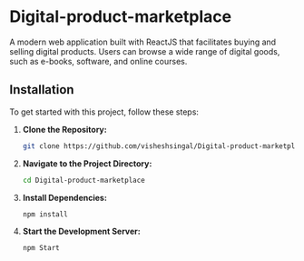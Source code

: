 # Digital-product-marketplace
A modern web application built with ReactJS that facilitates buying and selling digital products. Users can browse a wide range of digital goods, such as e-books, software, and online courses.

## Installation

To get started with this project, follow these steps:

1. **Clone the Repository:**

   ```bash
   git clone https://github.com/visheshsingal/Digital-product-marketplace.git

2. **Navigate to the Project Directory:**

   ```bash
   cd Digital-product-marketplace

3. **Install Dependencies:**

   ```bash
   npm install

4. **Start the Development Server:**

   ```bash
   npm Start
